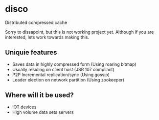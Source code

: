 # disco
Distributed compressed cache

Sorry to dissapoint, but this is not working project yet.
Although if you are interested, lets work towards making this.

## Uniquie features

- Saves data in highly compressed form (Using roaring bitmap)
- Usually residing on client host (JSR 107 compliant)
- P2P Incremental replication/sync (Using gossip)
- Leader election on network partition (Using zookeeper)

## Where will it be used?

- IOT devices
- High volume data sets servers

